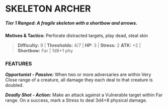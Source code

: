 # SKELETON ARCHER

##### **Tier 1 Ranged:** *A fragile skeleton with a shortbow and arrows.*

**Motives & Tactics:** Perforate distracted targets, play dead, steal skin

> **Difficulty:** 9 | **Thresholds:** 4/7 | **HP:** 3 | **Stress:** 2
> **ATK:** +2 | **Shortbow:** Far | 1d8+1 phy

### FEATURES

***Opportunist - Passive:*** When two or more adversaries are within Very Close range of a creature, all damage they each deal to that creature is doubled.

***Deadly Shot - Action:*** Make an attack against a Vulnerable target within Far range. On a success, mark a Stress to deal 3d4+8 physical damage.
